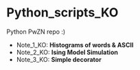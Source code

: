 # Python_scripts_KO
Python PwZN repo :)
- Note_1_KO: <b> Histograms of words & ASCII </b>
- Note_2_KO: <b> Ising Model Simulation </b> 
- Note_3_KO: <b> Simple decorator </b>
